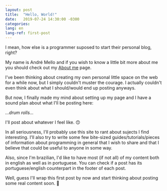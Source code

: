 ```yaml
---
layout: post
title:  "Hello, World!"
date:   2019-07-24 14:30:00 -0300
categories:
lang: en
lang-ref: first-post
---
```

I mean, how else is a programmer suposed to start their personal blog, right?

My name is André Mello and if you wish to know a little bit more about me you should check out my [About me](https://atgmello.github.io/about/) page.

I've been thinking about creating my own personal little space on the web for a while now, but I simply couldn't muster the courage. I actually couldn't even think about what I should/would end up posting anyways.

But now, I finally made my mind about setting up my page and I have a sound plan about what I'll be posting here:

*...drum rolls...*

I'll post about whatever I feel like. 🙃

In all seriousness, I'll probably use this site to rant about sujects I find interesting. I'll also try to write some few bite-sized guides/tutorials/pieces of information about programming in general that I wish to share and that I believe that could be useful to anyone in some way.

Also, since I'm brazilian, I'd like to have most (if not all) of my content both in english as well as in portuguese. You can check if a post has its portuguese/english counterpart in the footer of each post.

Well, guess I'll wrap this first post by now and start thinking about posting some real content soon. 🙂
